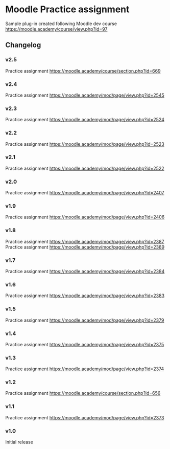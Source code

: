 Moodle Practice assignment
==================================
Sample plug-in created following Moodle dev course https://moodle.academy/course/view.php?id=97

Changelog
---------------
### v2.5
Practice assignment https://moodle.academy/course/section.php?id=669

### v2.4
Practice assignment https://moodle.academy/mod/page/view.php?id=2545

### v2.3
Practice assignment https://moodle.academy/mod/page/view.php?id=2524

### v2.2
Practice assignment https://moodle.academy/mod/page/view.php?id=2523

### v2.1
Practice assignment https://moodle.academy/mod/page/view.php?id=2522

### v2.0
Practice assignment https://moodle.academy/mod/page/view.php?id=2407

### v1.9
Practice assignment https://moodle.academy/mod/page/view.php?id=2406

### v1.8
Practice assignment https://moodle.academy/mod/page/view.php?id=2387
Practice assignment https://moodle.academy/mod/page/view.php?id=2389

### v1.7
Practice assignment https://moodle.academy/mod/page/view.php?id=2384

### v1.6
Practice assignment https://moodle.academy/mod/page/view.php?id=2383

### v1.5
Practice assignment https://moodle.academy/mod/page/view.php?id=2379

### v1.4
Practice assignment https://moodle.academy/mod/page/view.php?id=2375

### v1.3
Practice assignment https://moodle.academy/mod/page/view.php?id=2374

### v1.2
Practice assignment https://moodle.academy/course/section.php?id=656

### v1.1
Practice assignment https://moodle.academy/mod/page/view.php?id=2373

### v1.0
Initial release
